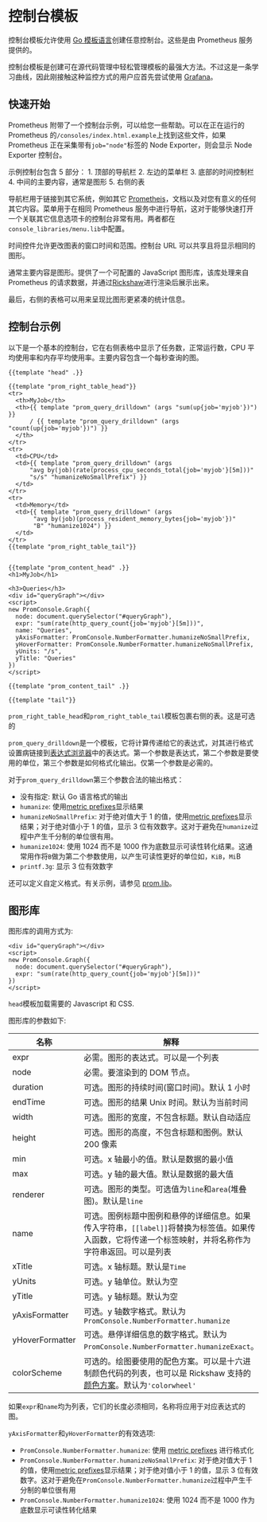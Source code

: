# 控制台模板

控制台模板允许使用 [Go 模板语言](https://golang.org/pkg/text/template/)创建任意控制台。这些是由 Prometheus 服务提供的。

控制台模板是创建可在源代码管理中轻松管理模板的最强大方法。不过这是一条学习曲线，因此刚接触这种监控方式的用户应首先尝试使用 [Grafana](grafana.md)。

## 快速开始 <a href="#getting-started" id="getting-started"></a>

Prometheus 附带了一个控制台示例，可以给您一些帮助。可以在正在运行的 Prometheus 的`/consoles/index.html.example`上找到这些文件，如果 Prometheus 正在采集带有`job="node"`标签的 Node Exporter，则会显示 Node Exporter 控制台。

示例控制台包含 5 部分： 1. 顶部的导航栏 2. 左边的菜单栏 3. 底部的时间控制栏 4. 中间的主要内容，通常是图形 5. 右侧的表

导航栏用于链接到其它系统，例如其它 [Prometheis](../introduction/faq.md#what-is-the-plural-of-prometheus)，文档以及对您有意义的任何其它内容。菜单用于在相同 Prometheus 服务中进行导航，这对于能够快速打开一个关联其它信息选项卡的控制台非常有用。两者都在`console_libraries/menu.lib`中配置。

时间控件允许更改图表的窗口时间和范围。控制台 URL 可以共享且将显示相同的图形。

通常主要内容是图形。提供了一个可配置的 JavaScript 图形库，该库处理来自 Prometheus 的请求数据，并通过[Rickshaw](https://shutterstock.github.io/rickshaw/)进行渲染后展示出来。

最后，右侧的表格可以用来呈现比图形更紧凑的统计信息。

## 控制台示例 <a href="#example-console" id="example-console"></a>

以下是一个基本的控制台，它在右侧表格中显示了任务数，正常运行数，CPU 平均使用率和内存平均使用率。主要内容包含一个每秒查询的图。

```
{{template "head" .}}

{{template "prom_right_table_head"}}
<tr>
  <th>MyJob</th>
  <th>{{ template "prom_query_drilldown" (args "sum(up{job='myjob'})") }}
      / {{ template "prom_query_drilldown" (args "count(up{job='myjob'})") }}
  </th>
</tr>
<tr>
  <td>CPU</td>
  <td>{{ template "prom_query_drilldown" (args
      "avg by(job)(rate(process_cpu_seconds_total{job='myjob'}[5m]))"
      "s/s" "humanizeNoSmallPrefix") }}
  </td>
</tr>
<tr>
  <td>Memory</td>
  <td>{{ template "prom_query_drilldown" (args
       "avg by(job)(process_resident_memory_bytes{job='myjob'})"
       "B" "humanize1024") }}
  </td>
</tr>
{{template "prom_right_table_tail"}}


{{template "prom_content_head" .}}
<h1>MyJob</h1>

<h3>Queries</h3>
<div id="queryGraph"></div>
<script>
new PromConsole.Graph({
  node: document.querySelector("#queryGraph"),
  expr: "sum(rate(http_query_count{job='myjob'}[5m]))",
  name: "Queries",
  yAxisFormatter: PromConsole.NumberFormatter.humanizeNoSmallPrefix,
  yHoverFormatter: PromConsole.NumberFormatter.humanizeNoSmallPrefix,
  yUnits: "/s",
  yTitle: "Queries"
})
</script>

{{template "prom_content_tail" .}}

{{template "tail"}}
```

`prom_right_table_head`和`prom_right_table_tail`模板包裹右侧的表。这是可选的

`prom_query_drilldown`是一个模板，它将计算传递给它的表达式，对其进行格式设置病链接到[表达式浏览器](browser.md)中的表达式。第一个参数是表达式，第二个参数是要使用的单位，第三个参数是如何格式化输出。仅第一个参数是必需的。

对于`prom_query_drilldown`第三个参数合法的输出格式：

* 没有指定: 默认 Go 语言格式的输出
* `humanize`: 使用[metric prefixes](https://en.wikipedia.org/wiki/Metric\_prefix)显示结果
* `humanizeNoSmallPrefix`: 对于绝对值大于 1 的值，使用[metric prefixes](https://en.wikipedia.org/wiki/Metric\_prefix)显示结果；对于绝对值小于 1 的值，显示 3 位有效数字。这对于避免在`humanize`过程中产生千分制的单位很有用。
* `humanize1024`: 使用 1024 而不是 1000 作为底数显示可读性转化结果。这通常用作将`B`做为第二个参数使用，以产生可读性更好的单位如，`KiB`，`Mi`B
* `printf.3g`: 显示 3 位有效数字

还可以定义自定义格式。有关示例，请参见 [prom.lib](https://github.com/prometheus/prometheus/blob/master/console\_libraries/prom.lib)。

## 图形库 <a href="#graph-library" id="graph-library"></a>

图形库的调用方式为:

```
<div id="queryGraph"></div>
<script>
new PromConsole.Graph({
  node: document.querySelector("#queryGraph"),
  expr: "sum(rate(http_query_count{job='myjob'}[5m]))"
})
</script>
```

`head`模板加载需要的 Javascript 和 CSS.

图形库的参数如下:

| 名称              | 解释                                                                                                                                                              |
| --------------- | --------------------------------------------------------------------------------------------------------------------------------------------------------------- |
| expr            | 必需。图形的表达式。可以是一个列表                                                                                                                                               |
| node            | 必需。要渲染到的 DOM 节点。                                                                                                                                                |
| duration        | 可选。图形的持续时间(窗口时间)。默认 1 小时                                                                                                                                        |
| endTime         | 可选。图形的结果 Unix 时间。默认为当前时间                                                                                                                                        |
| width           | 可选。图形的宽度，不包含标题。默认自动适应                                                                                                                                           |
| height          | 可选。图形的高度，不包含标题和图例。默认 200 像素                                                                                                                                     |
| min             | 可选。x 轴最小的值。默认是数据的最小值                                                                                                                                            |
| max             | 可选。y 轴的最大值。默认是数据的最大值                                                                                                                                            |
| renderer        | 可选。图形的类型。可选值为`line`和`area`(堆叠图)。默认是`line`                                                                                                                       |
| name            | 可选。图例标题中图例和悬停的详细信息。如果传入字符串，`[[label]]`将替换为标签值。如果传入函数，它将传递一个标签映射，并将名称作为字符串返回。可以是列表                                                                               |
| xTitle          | 可选。x 轴标题。默认是`Time`                                                                                                                                              |
| yUnits          | 可选。y 轴单位。默认为空                                                                                                                                                   |
| yTitle          | 可选。y 轴标题。默认为空                                                                                                                                                   |
| yAxisFormatter  | 可选。y 轴数字格式。默认为`PromConsole.NumberFormatter.humanize`                                                                                                            |
| yHoverFormatter | 可选。悬停详细信息的数字格式。默认为`PromConsole.NumberFormatter.humanizeExact`。                                                                                                  |
| colorScheme     | 可选的。绘图要使用的配色方案。可以是十六进制颜色代码的列表，也可以是 Rickshaw 支持的[颜色方案](https://github.com/shutterstock/rickshaw/blob/master/src/js/Rickshaw.Fixtures.Color.js)。默认为`'colorwheel'` |

如果`expr`和`name`均为列表，它们的长度必须相同，名称将应用于对应表达式的图。

`yAxisFormatter`和`yHoverFormatter`的有效选项:

* `PromConsole.NumberFormatter.humanize`: 使用 [metric prefixes](https://en.wikipedia.org/wiki/Metric\_prefix) 进行格式化
* `PromConsole.NumberFormatter.humanizeNoSmallPrefix`: 对于绝对值大于 1 的值，使用[metric prefixes](https://en.wikipedia.org/wiki/Metric\_prefix)显示结果；对于绝对值小于 1 的值，显示 3 位有效数字。这对于避免在`PromConsole.NumberFormatter.humanize`过程中产生千分制的单位很有用
* `PromConsole.NumberFormatter.humanize1024`: 使用 1024 而不是 1000 作为底数显示可读性转化结果

